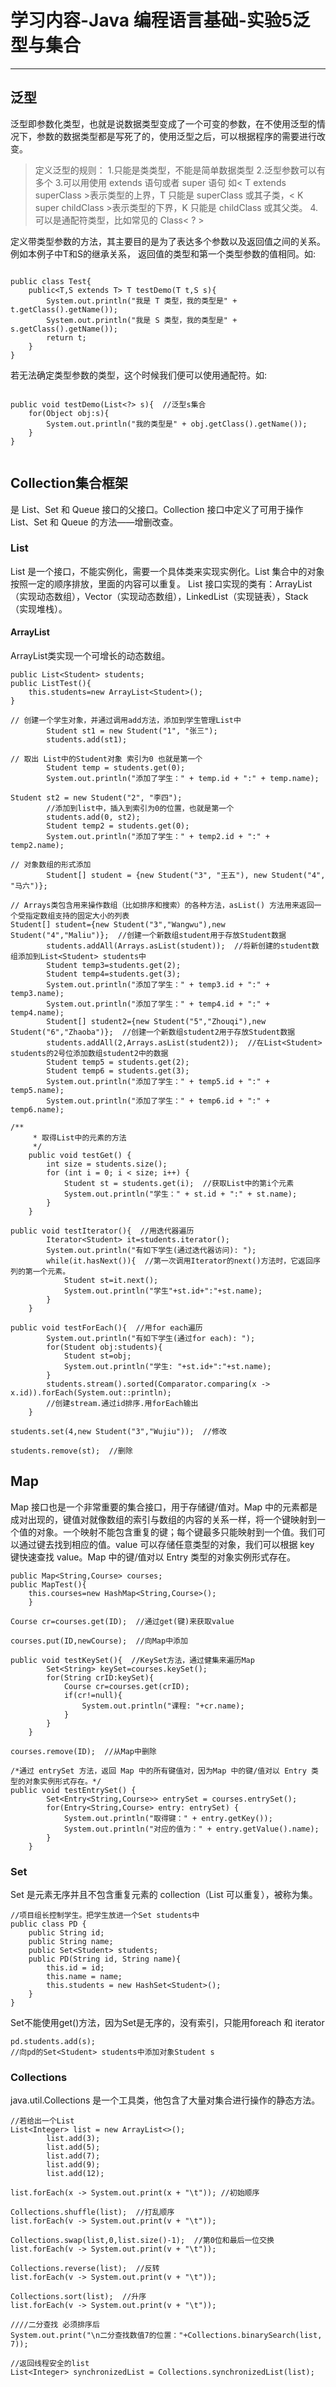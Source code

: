 # 学习内容-Java 编程语言基础-实验5泛型与集合

---

## 泛型
泛型即参数化类型，也就是说数据类型变成了一个可变的参数，在不使用泛型的情况下，参数的数据类型都是写死了的，使用泛型之后，可以根据程序的需要进行改变。
>定义泛型的规则：
1.只能是类类型，不能是简单数据类型
2.泛型参数可以有多个
3.可以用使用 extends 语句或者 super 语句 如< T extends superClass >表示类型的上界，T 只能是 superClass 或其子类，< K super childClass >表示类型的下界，K 只能是 childClass 或其父类。
4.可以是通配符类型，比如常见的 Class<  ? >

定义带类型参数的方法，其主要目的是为了表达多个参数以及返回值之间的关系。例如本例子中T和S的继承关系， 返回值的类型和第一个类型参数的值相同。如:
```

public class Test{
    public<T,S extends T> T testDemo(T t,S s){
        System.out.println("我是 T 类型，我的类型是" + t.getClass().getName());
        System.out.println("我是 S 类型，我的类型是" + s.getClass().getName());
        return t;
    }
}

```


若无法确定类型参数的类型，这个时候我们便可以使用通配符。如:
```

public void testDemo(List<?> s){  //泛型s集合
    for(Object obj:s){
        System.out.println("我的类型是" + obj.getClass().getName());
    }
}


```
## Collection集合框架
是 List、Set 和 Queue 接口的父接口。Collection 接口中定义了可用于操作 List、Set 和 Queue 的方法——增删改查。

### List
List 是一个接口，不能实例化，需要一个具体类来实现实例化。List 集合中的对象按照一定的顺序排放，里面的内容可以重复。 List 接口实现的类有：ArrayList（实现动态数组），Vector（实现动态数组），LinkedList（实现链表），Stack（实现堆栈）。

#### ArrayList
ArrayList类实现一个可增长的动态数组。
```
public List<Student> students;
public ListTest(){
    this.students=new ArrayList<Student>();
}

```
```
// 创建一个学生对象，并通过调用add方法，添加到学生管理List中
        Student st1 = new Student("1", "张三");
        students.add(st1);
```
```
// 取出 List中的Student对象 索引为0 也就是第一个
        Student temp = students.get(0);
        System.out.println("添加了学生：" + temp.id + ":" + temp.name);
```
```
Student st2 = new Student("2", "李四");
        //添加到list中，插入到索引为0的位置，也就是第一个
        students.add(0, st2);
        Student temp2 = students.get(0);
        System.out.println("添加了学生：" + temp2.id + ":" + temp2.name);
```

```
// 对象数组的形式添加
        Student[] student = {new Student("3", "王五"), new Student("4", "马六")};
```

```
// Arrays类包含用来操作数组（比如排序和搜索）的各种方法，asList() 方法用来返回一个受指定数组支持的固定大小的列表
Student[] student={new Student("3","Wangwu"),new Student("4","Maliu")};  //创建一个新数组student用于存放Student数据
        students.addAll(Arrays.asList(student));  //将新创建的student数组添加到List<Student> students中
        Student temp3=students.get(2);
        Student temp4=students.get(3);
        System.out.println("添加了学生：" + temp3.id + ":" + temp3.name);
        System.out.println("添加了学生：" + temp4.id + ":" + temp4.name);
        Student[] student2={new Student("5","Zhouqi"),new Student("6","Zhaoba")};  //创建一个新数组student2用于存放Student数据
        students.addAll(2,Arrays.asList(student2));  //在List<Student> students的2号位添加数组student2中的数据
        Student temp5 = students.get(2);
        Student temp6 = students.get(3);
        System.out.println("添加了学生：" + temp5.id + ":" + temp5.name);
        System.out.println("添加了学生：" + temp6.id + ":" + temp6.name);

```
```
/**
     * 取得List中的元素的方法
     */
    public void testGet() {
        int size = students.size();
        for (int i = 0; i < size; i++) {
            Student st = students.get(i);  //获取List中的第i个元素
            System.out.println("学生：" + st.id + ":" + st.name);
        }
    }
```
```
public void testIterator(){  //用迭代器遍历
        Iterator<Student> it=students.iterator();
        System.out.println("有如下学生(通过迭代器访问): ");
        while(it.hasNext()){  //第一次调用Iterator的next()方法时，它返回序列的第一个元素。
            Student st=it.next();
            System.out.println("学生"+st.id+":"+st.name);
        }
    }
```
```
public void testForEach(){  //用for each遍历
        System.out.println("有如下学生(通过for each): ");
        for(Student obj:students){
            Student st=obj;
            System.out.println("学生: "+st.id+":"+st.name);
        }
        students.stream().sorted(Comparator.comparing(x -> x.id)).forEach(System.out::println);
        //创建stream.通过id排序.用forEach输出
    }
```
```
students.set(4,new Student("3","Wujiu"));  //修改
```
```
students.remove(st);  //删除
```

## Map
Map 接口也是一个非常重要的集合接口，用于存储键/值对。Map 中的元素都是成对出现的，键值对就像数组的索引与数组的内容的关系一样，将一个键映射到一个值的对象。一个映射不能包含重复的键；每个键最多只能映射到一个值。我们可以通过键去找到相应的值。value 可以存储任意类型的对象，我们可以根据 key 键快速查找 value。Map 中的键/值对以 Entry 类型的对象实例形式存在。
```
public Map<String,Course> courses;
public MapTest(){
    this.courses=new HashMap<String,Course>();
    }

```
```
Course cr=courses.get(ID);  //通过get(键)来获取value
```
```
courses.put(ID,newCourse);  //向Map中添加
```

```
public void testKeySet(){  //KeySet方法，通过健集来遍历Map
        Set<String> keySet=courses.keySet();
        for(String crID:keySet){
            Course cr=courses.get(crID);
            if(cr!=null){
                System.out.println("课程: "+cr.name);
            }
        }
    }

```
```
courses.remove(ID);  //从Map中删除
```

```
/*通过 entrySet 方法，返回 Map 中的所有键值对，因为Map 中的键/值对以 Entry 类型的对象实例形式存在。*/
public void testEntrySet() {  
        Set<Entry<String,Course>> entrySet = courses.entrySet();
        for(Entry<String,Course> entry: entrySet) {
            System.out.println("取得键：" + entry.getKey());
            System.out.println("对应的值为：" + entry.getValue().name);
        }
    }
```
### Set
Set 是元素无序并且不包含重复元素的 collection（List 可以重复），被称为集。
```
//项目组长控制学生。把学生放进一个Set students中
public class PD {  
    public String id;
    public String name;
    public Set<Student> students;
    public PD(String id, String name){
        this.id = id;
        this.name = name;
        this.students = new HashSet<Student>();
    }
}
```
Set不能使用get()方法，因为Set是无序的，没有索引，只能用foreach 和 iterator
```
pd.students.add(s);
//向pd的Set<Student> students中添加对象Student s 
```
### Collections
java.util.Collections 是一个工具类，他包含了大量对集合进行操作的静态方法。
```
//若给出一个List
List<Integer> list = new ArrayList<>();
        list.add(3);
        list.add(5);
        list.add(7);
        list.add(9);
        list.add(12);

```
```
list.forEach(x -> System.out.print(x + "\t")); //初始顺序

Collections.shuffle(list);  //打乱顺序
list.forEach(v -> System.out.print(v + "\t"));

Collections.swap(list,0,list.size()-1);  //第0位和最后一位交换
list.forEach(v -> System.out.print(v + "\t"));

Collections.reverse(list);  //反转
list.forEach(v -> System.out.print(v + "\t"));

Collections.sort(list);  //升序
list.forEach(v -> System.out.print(v + "\t"));

////二分查找 必须排序后
System.out.print("\n二分查找数值7的位置："+Collections.binarySearch(list, 7));

//返回线程安全的list
List<Integer> synchronizedList = Collections.synchronizedList(list);

```



